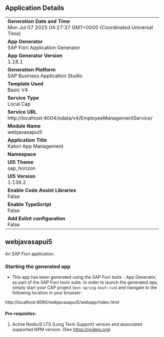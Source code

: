 ## Application Details
|               |
| ------------- |
|**Generation Date and Time**<br>Mon Jul 07 2025 04:27:37 GMT+0000 (Coordinated Universal Time)|
|**App Generator**<br>SAP Fiori Application Generator|
|**App Generator Version**<br>1.18.1|
|**Generation Platform**<br>SAP Business Application Studio|
|**Template Used**<br>Basic V4|
|**Service Type**<br>Local Cap|
|**Service URL**<br>http://localhost:4004/odata/v4/EmployeeManagementService/|
|**Module Name**<br>webjavasapui5|
|**Application Title**<br>Katori App Management|
|**Namespace**<br>|
|**UI5 Theme**<br>sap_horizon|
|**UI5 Version**<br>1.136.2|
|**Enable Code Assist Libraries**<br>False|
|**Enable TypeScript**<br>False|
|**Add Eslint configuration**<br>False|

## webjavasapui5

An SAP Fiori application.

### Starting the generated app

-   This app has been generated using the SAP Fiori tools - App Generator, as part of the SAP Fiori tools suite.  In order to launch the generated app, simply start your CAP project (```mvn spring-boot:run```) and navigate to the following location in your browser:

http://localhost:8080/webjavasapui5/webapp/index.html

#### Pre-requisites:

1. Active NodeJS LTS (Long Term Support) version and associated supported NPM version.  (See https://nodejs.org)


